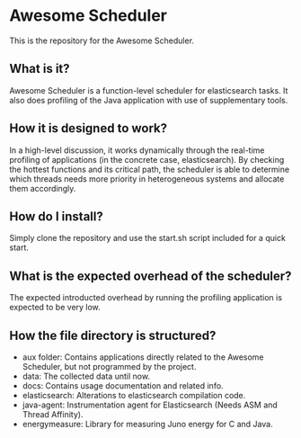 # Awesome Scheduler
This is the repository for the Awesome Scheduler.

## What is it?
Awesome Scheduler is a function-level scheduler for elasticsearch tasks. It also does profiling of the Java application with use of supplementary tools.

## How it is designed to work?
In a high-level discussion, it works dynamically through the real-time profiling of applications (in the concrete case, elasticsearch). By checking the hottest functions and its critical path, the scheduler is able to determine which threads needs more priority in heterogeneous systems and allocate them accordingly.

## How do I install?
Simply clone the repository and use the start.sh script included for a quick start.

## What is the expected overhead of the scheduler?
The expected introducted overhead by running the profiling application is expected to be very low.

## How the file directory is structured?
* aux folder: Contains applications directly related to the Awesome Scheduler, but not programmed by the project.
* data: The collected data until now.
* docs: Contains usage documentation and related info.
* elasticsearch: Alterations to elasticsearch compilation code.
* java-agent: Instrumentation agent for Elasticsearch (Needs ASM and Thread Affinity).
* energymeasure: Library for measuring Juno energy for C and Java.
